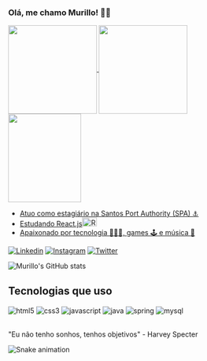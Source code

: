 ### Olá, me chamo Murillo! 👋🏽

<div>
  <a href="https://github.com/ellen2121">
  <img height="180em"   align="center" src="https://github-readme-stats.vercel.app/api?        username=MurilloNS&show_icons=true&theme=react&include_all_commits=true&count_private=true"/>
  <img height="180em"  align="center" src="https://github-readme-stats.vercel.app/api/top-langs/?username=MurilloNS&layout=compact&langs_count=7&theme=react" />

  <img align="center" width="148" height="180" src="https://media1.tenor.com/images/68e8337fb4eb7e40645d832c64762a8b/tenor.gif?itemid=19443613">
</div>

- Atuo como estagiário na Santos Port Authority (SPA) ⚓
- Estudando React.js<img alt="React" height="18" width="30" src="https://cdn.jsdelivr.net/gh/devicons/devicon/icons/react/react-original.svg" />
- Apaixonado por tecnologia 👨🏾‍💻, games 🕹️ e música 🎼

[![Linkedin](https://img.shields.io/badge/LinkedIn-0077B5?style=for-the-badge&logo=linkedin&logoColor=white)](linkedin.com/in/murillo-nonato-silva-163a05188)
[![Instagram](https://img.shields.io/badge/Instagram-E4405F?style=for-the-badge&logo=instagram&logoColor=white)](https://www.instagram.com/murillo_n.s/)
[![Twitter](https://img.shields.io/badge/Twitter-1DA1F2?style=for-the-badge&logo=twitter&logoColor=white)](https://twitter.com/MurilloSlv)

![Murillo's GitHub stats](https://github-readme-stats.vercel.app/api?username=MurilloNS&show_icons=true&theme=tokyonight)

## Tecnologias que uso

<div style="display: inline_block">
  <img align="center" alt="html5" src="https://img.shields.io/badge/HTML5-E34F26?style=for-the-badge&logo=html5&logoColor=white">
  <img align="center" alt="css3" src="https://img.shields.io/badge/CSS3-1572B6?style=for-the-badge&logo=css3&logoColor=white">
  <img align="center" alt="javascript" src="https://img.shields.io/badge/JavaScript-F7DF1E?style=for-the-badge&logo=javascript&logoColor=black">
  <img align="center" alt="java" src="https://img.shields.io/badge/Java-ED8B00?style=for-the-badge&logo=java&logoColor=white">
  <img align="center" alt="spring" src="https://img.shields.io/badge/Spring-6DB33F?style=for-the-badge&logo=spring&logoColor=white">
  <img align="center" alt="mysql" src="https://img.shields.io/badge/MySQL-005C84?style=for-the-badge&logo=mysql&logoColor=white">
</div><br/>
  
"Eu não tenho sonhos, tenhos objetivos" - Harvey Specter

![Snake animation](https://github.com/MurilloNS/MurilloNS/blob/output/github-contribution-grid-snake.svg)
